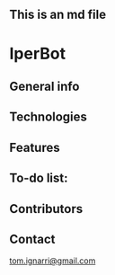 ## This is an md file



# IperBot

## General info


## Technologies

## Features


## To-do list:


## Contributors


## Contact
tom.ignarri@gmail.com
